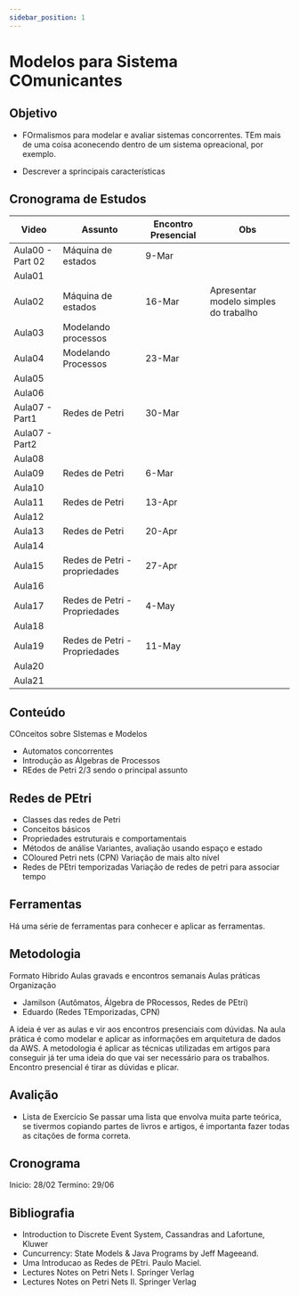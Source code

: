 ```yaml
---
sidebar_position: 1
---
```


# Modelos para Sistema COmunicantes

## Objetivo
- FOrmalismos para modelar e avaliar sistemas concorrentes.
TEm mais de uma coisa aconecendo dentro de um sistema opreacional, por exemplo.

- Descrever a sprincipais características

## Cronograma de Estudos

| Video              | Assunto                        | Encontro Presencial            | Obs                 |
|--------------------|--------------------------------|--------------------------------|---------------------|
| Aula00 - Part 02   | Máquina de estados             | 9-Mar                          |                     |
| Aula01             |                                |                                |                     |
| Aula02             | Máquina de estados             | 16-Mar                         |Apresentar modelo simples do trabalho|
| Aula03             | Modelando processos            |                                |                     |
| Aula04             | Modelando Processos            | 23-Mar                         |                     |
| Aula05             |                                |                                |                     |
| Aula06             |                                |                                |                     |
| Aula07 - Part1     | Redes de Petri                 | 30-Mar                         |                     |
| Aula07 - Part2     |                                |                                |                     |
| Aula08             |                                |                                |                     |
| Aula09             | Redes de Petri                 | 6-Mar                          |                     |
| Aula10             |                                |                                |                     |
| Aula11             | Redes de Petri                 | 13-Apr                         |                     |
| Aula12             |                                |                                |                     |
| Aula13             | Redes de Petri                 | 20-Apr                         |                     |
| Aula14             |                                |                                |                     |
| Aula15             | Redes de Petri - propriedades  | 27-Apr                         |                     |
| Aula16             |                                |                                |                     |
| Aula17             | Redes de Petri - Propriedades  | 4-May                          |                     |
| Aula18             |                                |                                |                     |
| Aula19             | Redes de Petri - Propriedades  | 11-May                         |                     |
| Aula20             |                                |                                |                     |
| Aula21             |                                |                                |                     |


## Conteúdo 

COnceitos sobre SIstemas e Modelos
- Automatos concorrentes
- Introdução as Álgebras de Processos
- REdes de Petri
2/3 sendo o principal assunto 

## Redes de PEtri

- Classes das redes de Petri
- Conceitos básicos
- Propriedades estruturais e comportamentais
- Métodos de análise
Variantes, avaliação usando espaço e estado
- COloured Petri nets (CPN)
Variação de mais alto nível
- Redes de PEtri temporizadas
Variação de redes de petri para associar tempo

## Ferramentas

Há uma série de ferramentas para conhecer e aplicar as ferramentas. 

## Metodologia

Formato Hibrido
Aulas gravads e encontros semanais
Aulas práticas
Organização
- Jamilson (Autômatos, Álgebra de PRocessos, Redes de PEtri)
- Eduardo (Redes TEmporizadas, CPN)

A ideia é ver as aulas e vir aos encontros presenciais com dúvidas.
Na aula prática é como modelar e aplicar as informações em arquitetura de dados da AWS. 
A metodologia é aplicar as técnicas utilizadas em artigos para conseguir já ter uma ideia do que vai ser necessário para os trabalhos.
Encontro presencial é tirar as dúvidas e plicar. 

## Avalição 

- Lista de Exercício
Se passar uma lista que envolva muita parte teórica, se tivermos copiando partes de livros e artigos, é importanta fazer todas as citações de forma correta.

## Cronograma

Inicio: 28/02
Termino: 29/06

## Bibliografia

- Introduction to Discrete Event System, Cassandras and Lafortune, Kluwer
- Cuncurrency: State Models & Java Programs by Jeff Mageeand.
- Uma Introducao as Redes de PEtri. Paulo Maciel.
- Lectures Notes on Petri Nets I. Springer Verlag
- Lectures Notes on Petri Nets II. Springer Verlag
